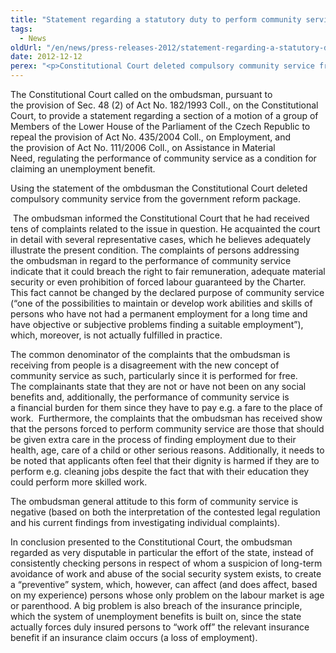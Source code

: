 ```yaml
---
title: "Statement regarding a statutory duty to perform community service, challenged at the Constitutional Court"
tags:
  - News
oldUrl: "/en/news/press-releases-2012/statement-regarding-a-statutory-duty-to-perform-community-service-challenged-at-the-constitutional/"
date: 2012-12-12
perex: "<p>Constitutional Court deleted compulsory community service from the government reform package, agreeing with the ombudsman statement.</p>"
---
```


<!-- imported from the old website -->

<p>The Constitutional Court called on the ombudsman, pursuant to the provision of Sec. 48 (2) of Act No. 182/1993 Coll., on the Constitutional Court, to provide a statement regarding a section of a motion of a group of Members of the Lower House of the Parliament of the Czech Republic to repeal the provision of Act No. 435/2004 Coll., on Employment, and the provision of Act No. 111/2006 Coll., on Assistance in Material Need, regulating the performance of community service as a condition for claiming an unemployment benefit. </p><p>Using the statement of the ombdusman the Constitutional Court deleted compulsory community service from the government reform package.</p><p> The ombudsman informed the Constitutional Court that he had received tens of complaints related to the issue in question. He acquainted the court in detail with several representative cases, which he believes adequately illustrate the present condition. The complaints of persons addressing the ombudsman in regard to the performance of community service indicate that it could breach the right to fair remuneration, adequate material security or even prohibition of forced labour guaranteed by the Charter. This fact cannot be changed by the declared purpose of community service (“one of the possibilities to maintain or develop work abilities and skills of persons who have not had a permanent employment for a long time and have objective or subjective problems finding a suitable employment”), which, moreover, is not actually fulfilled in practice.</p><p>The common denominator of the complaints that the ombudsman is receiving from people is a disagreement with the new concept of community service as such, particularly since it is performed for free. The complainants state that they are not or have not been on any social benefits and, additionally, the performance of community service is a financial burden for them since they have to pay e.g. a fare to the place of work.  Furthermore, the complaints that the ombudsman has received show that the persons forced to perform community service are those that should be given extra care in the process of finding employment due to their health, age, care of a child or other serious reasons. Additionally, it needs to be noted that applicants often feel that their dignity is harmed if they are to perform e.g. cleaning jobs despite the fact that with their education they could perform more skilled work.  </p><p>The ombudsman general attitude to this form of community service is negative (based on both the interpretation of the contested legal regulation and his current findings from investigating individual complaints). </p><p>In conclusion presented to the Constitutional Court, the ombudsman regarded as very disputable in particular the effort of the state, instead of consistently checking persons in respect of whom a suspicion of long-term avoidance of work and abuse of the social security system exists, to create a “preventive” system, which, however, can affect (and does affect, based on my experience) persons whose only problem on the labour market is age or parenthood. A big problem is also breach of the insurance principle, which the system of unemployment benefits is built on, since the state actually forces duly insured persons to “work off” the relevant insurance benefit if an insurance claim occurs (a loss of employment).</p>
